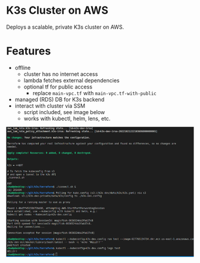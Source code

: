 # K3s Cluster on AWS
Deploys a scalable, private K3s cluster on AWS.

# Features
* offline
  * cluster has no internet access
  * lambda fetches external dependencies
  * optional tf for public access
    * replace `main-vpc.tf` with `main-vpc.tf-with-public`
* managed (RDS) DB for K3s backend
* interact with cluster via SSM
  * script included, see image below
  * works with kubectl, helm, lens, etc.

![Output](k3s.png)
